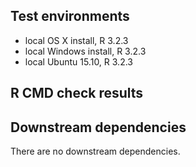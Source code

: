 ## Test environments
* local OS X install, R 3.2.3
* local Windows install, R 3.2.3
* local Ubuntu 15.10, R 3.2.3


## R CMD check results


## Downstream dependencies
There are no downstream dependencies. 
